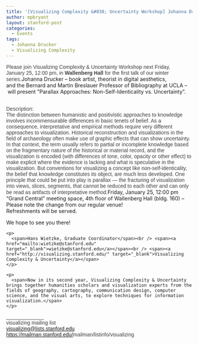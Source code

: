 ```yaml
---
title: '[Visualizing Complexity &#038; Uncertainty Workshop] Johanna Drucker &#8211; Parallaz Approaches: Non-Self-Identicality vs. Uncertainty'
author: mpbryant
layout: stanford-post
categories:
  - Events
tags:
  - Johanna Drucker
  - Visualizing Complexity
---
```

<div>
  <span style="color: #3e3e3e; font-family: Arial;"><span>Please join Visualizing Complexity & Uncertainty Workshop next Friday, </span></span>
</div>

<div>
  <span style="color: #3e3e3e; font-family: Arial;"><span style="color: #3e3e3e; font-family: Arial;"><span>January 25, 12:00 pm, in <strong>Wallenberg Hall</strong> for the first talk of our winter series.</span></span></span><span>Johanna Drucker &#8211; book artist, theorist in digital aesthetics, and </span>the Bernard and Martin Breslauer Professor of Bibliography at UCLA &#8211; will present &#8221;Parallax Approaches: Non-Self-Identicality vs. Uncertainty&#8221;.</p> <div>
    <span style="color: #3e3e3e; font-family: Arial;"><span style="color: #3e3e3e; font-family: Arial;"><br /> <span>Description:</span><br /> The distinction between humanistic and positivistic approaches to knowledge involves incommensurable differences in basic tenets of belief. As a consequence, interpretative and empirical methods require very different approaches to visualization. Historical reconstruction and visualizations in the field of archaeology often make use of graphic effects that can show uncertainty. In that context, the term usually refers to partial or incomplete knowledge based on the fragmentary nature of the historical or material record, and the visualization is encoded (with differences of tone, color, opacity or other effect) to make explicit where the evidence is lacking and what is speculative in the visualization. But conventions for visualizing a concept like non-self-identicality, the belief that knowledge constitutes its object, are much less developed. One principle that could be put into play is parallax &#8212; the fracturing of visualization into views, slices, segments, that cannot be reduced to each other and can only be read as artifacts of interpretative method.</span></span><span>Friday, January 25, 12:00 pm </span><br /> <span>&#8220;Grand Central&#8221; meeting space, 4th floor of Wallenberg Hall (bldg. 160) &#8211; Please note the change from our regular venue!</span><br /> <span>Refreshments will be served.</span></p> <p>
      <span>We hope to see you there!</span>
    </p>
    
    <p>
      <span>Hans Wietzke, Graduate Coordinator</span><br /> <span><a href="mailto:wietzke@stanford.edu" target="_blank">wietzke@stanford.edu</a></span><br /> <span><a href="http://visualizing.stanford.edu/" target="_blank">Visualizing Complexity & Uncertainty</a></span>
    </p>
    
    <p>
      <span>Now in its second year, Visualizing Complexity & Uncertainty brings together humanities scholars and visualization experts from the fields of geography, cartography, communication design, computer science, and the visual arts, to explore techniques for information visualization.</span>
    </p>
  </div>
</div>

<span style="color: #3e3e3e; font-family: Arial;">______________________________<wbr>_________________<br /> visualizing mailing list<br /> <a href="mailto:visualizing@lists.stanford.edu" target="_blank">visualizing@lists.stanford.edu</a><br /> <a href="https://mailman.stanford.edu/mailman/listinfo/visualizing" target="_blank">https://mailman.stanford.edu/<wbr>mailman/listinfo/visualizing</wbr></a></wbr></span>
